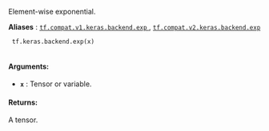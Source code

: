 Element-wise exponential.

**Aliases** : [ `tf.compat.v1.keras.backend.exp` ](/api_docs/python/tf/keras/backend/exp), [ `tf.compat.v2.keras.backend.exp` ](/api_docs/python/tf/keras/backend/exp)

```
 tf.keras.backend.exp(x)
 
```

#### Arguments:
- **`x`** : Tensor or variable.


#### Returns:
A tensor.

